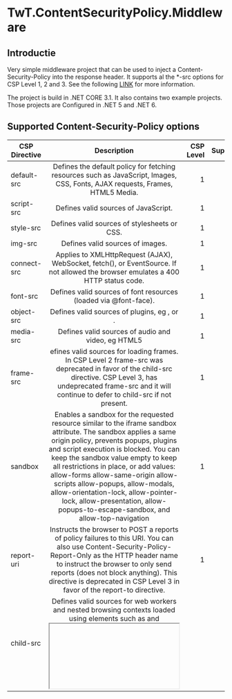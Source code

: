 # TwT.ContentSecurityPolicy.Middleware

## Introductie
Very simple middleware project that can be used to inject a Content-Security-Policy into the response header. It supports al the *-src options for CSP Level 1, 2 and 3. See the following [LINK](https://content-security-policy.com/) for more information.

The project is build in .NET CORE 3.1. It also contains two example projects. Those projects are Configured in .NET 5 and .NET 6. 

## Supported Content-Security-Policy options

| CSP Directive    |      Description      | CSP Level | Supported | 
|----------|:-------------:|------:|------:|
| default-src |  Defines the default policy for fetching resources such as JavaScript, Images, CSS, Fonts, AJAX requests, Frames, HTML5 Media. | 1 | &#9745; |
| script-src |    Defines valid sources of JavaScript.   |   1 | &#9745; |
| style-src | Defines valid sources of stylesheets or CSS. |    1 | &#9745; |
| img-src | Defines valid sources of images. |    1 | &#9745; |
| connect-src | Applies to XMLHttpRequest (AJAX), WebSocket, fetch(), <a ping> or EventSource. If not allowed the browser emulates a 400 HTTP status code. |    1 | &#9745; |
| font-src | Defines valid sources of font resources (loaded via @font-face). |    1 | &#9745; |
| object-src | Defines valid sources of plugins, eg <object>, <embed> or <applet>. |    1 | &#9745; |
| media-src | Defines valid sources of audio and video, eg HTML5 <audio>, <video> elements. |    1 | &#9745; |
| frame-src | efines valid sources for loading frames. In CSP Level 2 frame-src was deprecated in favor of the child-src directive. CSP Level 3, has undeprecated frame-src and it will continue to defer to child-src if not present. |    1 | &#9745; |
| sandbox | Enables a sandbox for the requested resource similar to the iframe sandbox attribute. The sandbox applies a same origin policy, prevents popups, plugins and script execution is blocked. You can keep the sandbox value empty to keep all restrictions in place, or add values: allow-forms allow-same-origin allow-scripts allow-popups, allow-modals, allow-orientation-lock, allow-pointer-lock, allow-presentation, allow-popups-to-escape-sandbox, and allow-top-navigation |    1 | &#9744; |
| report-uri | Instructs the browser to POST a reports of policy failures to this URI. You can also use Content-Security-Policy-Report-Only as the HTTP header name to instruct the browser to only send reports (does not block anything). This directive is deprecated in CSP Level 3 in favor of the report-to directive. |    1 | &#9744; |
| child-src | Defines valid sources for web workers and nested browsing contexts loaded using elements such as <frame> and <iframe> |  2 | &#9745; |
| form-action | Defines valid sources that can be used as an HTML <form> action. |  2 | &#9744; |
| frame-ancestors | Defines valid sources for embedding the resource using <frame> <iframe> <object> <embed> <applet>. Setting this directive to 'none' should be roughly equivalent to X-Frame-Options: DENY |  2 | &#9744; |
| plugin-types | Defines valid MIME types for plugins invoked via <object> and <embed>. To load an <applet> you must specify application/x-java-applet. |  2 | &#9744; |
| base-uri | Defines a set of allowed URLs which can be used in the src attribute of a HTML base tag. |  2 | &#9744; |
| report-to | Defines a reporting group name defined by a Report-To HTTP response header. See the Reporting API for more info. |  3 | &#9744; |
| worker-src | Restricts the URLs which may be loaded as a Worker, SharedWorker or ServiceWorker.|  3 | &#9745; |
| manifest-src | Restricts the URLs that application manifests can be loaded. |  3 | &#9745; |
| prefetch-src | Defines valid sources for request prefetch and prerendering, for example via the link tag with rel="prefetch" or rel="prerender": |  3 | &#9745; |
| navigate-to | Restricts the URLs that the document may navigate to by any means. For example when a link is clicked, a form is submitted, or window.location is invoked. If form-action is present then this directive is ignored for form submissions. |  3 | &#9744; |


## Usage
You can use this middleware by calling 'UseContentSecurityPolicyHeaderMiddelware' on the Startup file of your ASP.NET project

`   app.UseContentSecurityPolicyHeaderMiddelware(builder =>
            {
                #region CSP Level 1
                //Level1 is always enabled!
                builder.Defaults
                    .AllowSelf();

                builder.Scripts
                    .AllowSelf();

                builder.Styles
                    .AllowSelf();

                builder.Images
                    .AllowSelf();

                builder.Connect
                    .AllowSelf();

                builder.Fonts
                    .AllowSelf();

                builder.Object
                    .AllowSelf();

                builder.Media
                    .AllowSelf();

                builder.Frame
                    .AllowSelf();
                #endregion

                #region CSP Level 2
                builder.EnableLevel2 = true;

                builder.Child
                    .AllowSelf();
                #endregion

                #region CSP Level 3
                builder.EnableLevel3 = true;

                builder.Worker
                    .AllowSelf();

                builder.Manifest
                    .AllowSelf();

                builder.Prefetch
                    .AllowSelf();
                #endregion
            });`